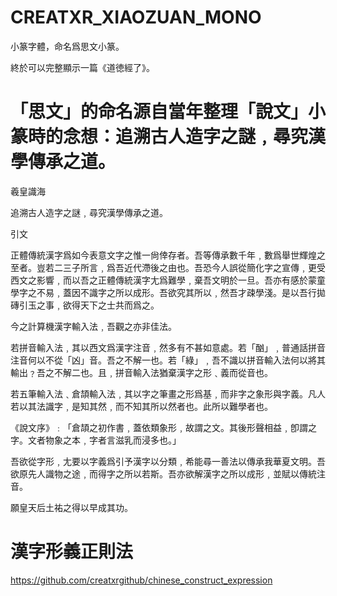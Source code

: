 # CREATXR_XIAOZUAN_MONO

小篆字體，命名爲思文小篆。

終於可以完整顯示一篇《道徳經了》。

# 「思文」的命名源自當年整理「說文」小篆時的念想：追溯古人造字之謎﹐尋究漢學傳承之道。

羲皇識海

追溯古人造字之謎﹐尋究漢學傳承之道。

引文

正體傳統漢字爲如今表意文字之惟一尙倖存者。吾等傳承數千年﹐數爲舉世輝煌之至者。豈若二三子所言﹐爲吾近代滯後之由也。吾恐今人誤從簡化字之宣傳﹐更受西文之影響﹐而以吾之正體傳統漢字尢爲難學﹐棄吾文明於一旦。吾亦有感於蒙童學字之不易﹐蓋因不識字之所以成形。吾欲究其所以﹐然吾才疎學淺。是以吾行拋磚引玉之事﹐欲得天下之士共而爲之。

今之計算機漢字輸入法﹐吾觀之亦非佳法。

若拼音輸入法﹐其以西文爲漢字注音﹐然多有不甚如意處。若「酗」﹐普通話拼音注音何以不從「凶」音。吾之不解一也。若「綠」﹐吾不識以拼音輸入法何以將其輸出﹖吾之不解二也。且﹐拼音輸入法猶棄漢字之形﹑義而從音也。

若五筆輸入法﹑倉頡輸入法﹐其以字之筆畫之形爲基﹐而非字之象形與字義。凡人若以其法識字﹐是知其然﹐而不知其所以然者也。此所以難學者也。

《說文序》﹕「倉頡之初作書﹐蓋依類象形﹐故謂之文。其後形聲相益﹐卽謂之字。文者物象之本﹐字者言滋乳而浸多也。」

吾欲從字形﹐尢要以字義爲引予漢字以分類﹐希能尋一善法以傳承我華夏文明。吾欲原先人識物之途﹐而得字之所以若斯。吾亦欲解漢字之所以成形﹐並賦以傳統注音。

願皇天后土祐之得以早成其功。

# 漢字形義正則法

https://github.com/creatxrgithub/chinese_construct_expression
